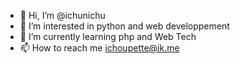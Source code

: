 - 👋 Hi, I’m @ichunichu
- 👀 I’m interested in python and web developpement 
- 🌱 I’m currently learning php and Web Tech
- 📫 How to reach me ichoupette@ik.me

<!---
ichunichu/ichunichu is a ✨ special ✨ repository because its `README.md` (this file) appears on your GitHub profile.
You can click the Preview link to take a look at your changes.
--->
